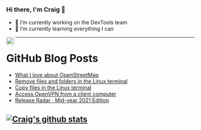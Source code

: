 ### Hi there, I'm Craig 👋

<!--
**CraigTeelFugro/CraigTeelFugro** is a ✨ _special_ ✨ repository because its `README.md` (this file) appears on your GitHub profile.

Here are some ideas to get you started:
-->

- 🔭 I’m currently working on the DevTools team
- 🌱 I’m currently learning everything I can

[<img align="left" alt="Craig Teel | LinkedIn" width="22px" src="https://cdn.jsdelivr.net/npm/simple-icons@v3/icons/linkedin.svg" />][linkedin]

---

# GitHub Blog Posts

<!-- BLOG-POST-LIST:START -->
- [What I love about OpenStreetMap](https://opensource.com/article/21/8/openstreetmap)
- [Remove files and folders in the Linux terminal](https://opensource.com/article/21/8/remove-files-linux-terminal)
- [Copy files in the Linux terminal](https://opensource.com/article/21/8/copy-files-linux-terminal)
- [Access OpenVPN from a client computer](https://opensource.com/article/21/7/openvpn-client)
- [Release Radar · Mid-year 2021 Edition](https://github.blog/2021-08-05-release-radar-jun-jul-2021/)
<!-- BLOG-POST-LIST:END -->

## [![Craig's github stats](https://github-readme-stats.vercel.app/api?username=craigteelfugro)](https://github.com/anuraghazra/github-readme-stats)


[linkedin]: https://linkedin.com/in/craig-teel-b8786771
